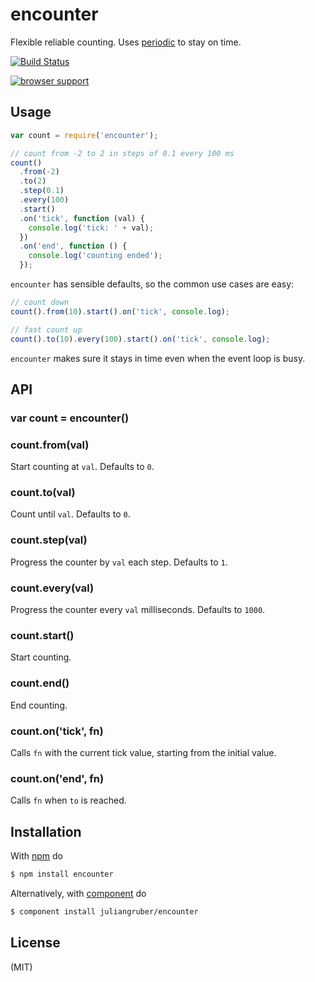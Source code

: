 # encounter

Flexible reliable counting. Uses [periodic](https://github.com/juliangruber/periodic) to stay on time.

[![Build Status](https://travis-ci.org/juliangruber/encounter.png)](https://travis-ci.org/juliangruber/encounter)

[![browser support](https://ci.testling.com/juliangruber/encounter.png)](https://ci.testling.com/juliangruber/encounter)

## Usage

```js
var count = require('encounter');

// count from -2 to 2 in steps of 0.1 every 100 ms
count()
  .from(-2)
  .to(2)
  .step(0.1)
  .every(100)
  .start()
  .on('tick', function (val) {
    console.log('tick: ' + val);
  })
  .on('end', function () {
    console.log('counting ended');
  });
```

`encounter` has sensible defaults, so the common use cases are easy:

```js
// count down
count().from(10).start().on('tick', console.log);

// fast count up
count().to(10).every(100).start().on('tick', console.log);
```

`encounter` makes sure it stays in time even when the event loop is busy.

## API

### var count = encounter()

### count.from(val)

Start counting at `val`. Defaults to `0`.

### count.to(val)

Count until `val`. Defaults to `0`.

### count.step(val)

Progress the counter by `val` each step. Defaults to `1`.

### count.every(val)

Progress the counter every `val` milliseconds. Defaults to `1000`.

### count.start()

Start counting.

### count.end()

End counting.

### count.on('tick', fn)

Calls `fn` with the current tick value, starting from the initial value.

### count.on('end', fn)

Calls `fn` when `to` is reached.

## Installation

With [npm](http://npmjs.org) do

```bash
$ npm install encounter
```

Alternatively, with [component](http://component.io) do

```bash
$ component install juliangruber/encounter
```

## License

(MIT)

